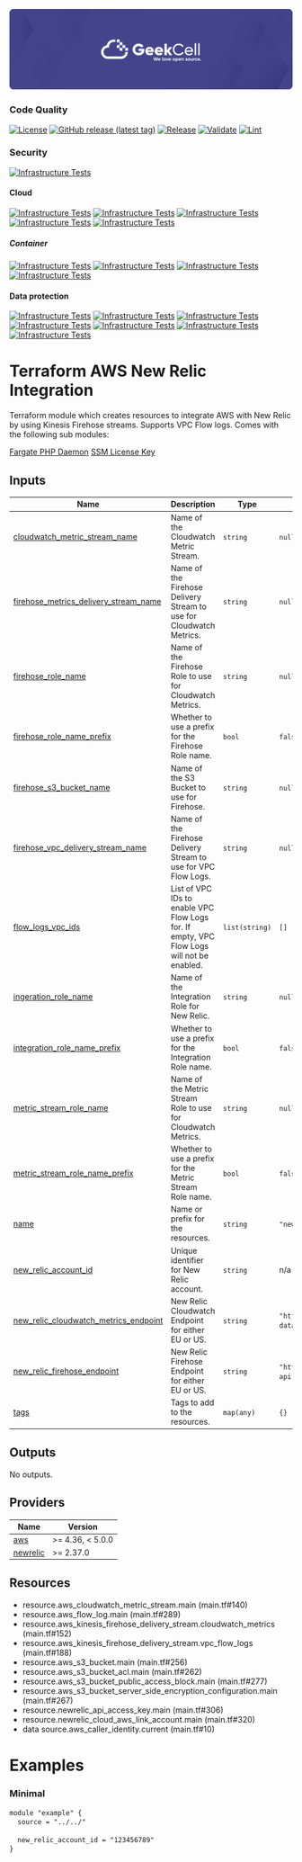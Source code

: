 <!-- BEGIN_TF_DOCS -->
[![Geek Cell GmbH](https://raw.githubusercontent.com/geekcell/.github/main/geekcell-github-banner.png)](https://www.geekcell.io/)

### Code Quality
[![License](https://img.shields.io/github/license/geekcell/terraform-aws-new-relic-integration)](https://github.com/geekcell/terraform-aws-new-relic-integration/blob/master/LICENSE)
[![GitHub release (latest tag)](https://img.shields.io/github/v/release/geekcell/terraform-aws-new-relic-integration?logo=github&sort=semver)](https://github.com/geekcell/terraform-aws-new-relic-integration/releases)
[![Release](https://github.com/geekcell/terraform-aws-new-relic-integration/actions/workflows/release.yaml/badge.svg)](https://github.com/geekcell/terraform-aws-new-relic-integration/actions/workflows/release.yaml)
[![Validate](https://github.com/geekcell/terraform-aws-new-relic-integration/actions/workflows/validate.yaml/badge.svg)](https://github.com/geekcell/terraform-aws-new-relic-integration/actions/workflows/validate.yaml)
[![Lint](https://github.com/geekcell/terraform-aws-new-relic-integration/actions/workflows/linter.yaml/badge.svg)](https://github.com/geekcell/terraform-aws-new-relic-integration/actions/workflows/linter.yaml)

### Security
[![Infrastructure Tests](https://www.bridgecrew.cloud/badges/github/geekcell/terraform-aws-new-relic-integration/general)](https://www.bridgecrew.cloud/link/badge?vcs=github&fullRepo=geekcell%2Fterraform-aws-new-relic-integration&benchmark=INFRASTRUCTURE+SECURITY)

#### Cloud
[![Infrastructure Tests](https://www.bridgecrew.cloud/badges/github/geekcell/terraform-aws-new-relic-integration/cis_aws)](https://www.bridgecrew.cloud/link/badge?vcs=github&fullRepo=geekcell%2Fterraform-aws-new-relic-integration&benchmark=CIS+AWS+V1.2)
[![Infrastructure Tests](https://www.bridgecrew.cloud/badges/github/geekcell/terraform-aws-new-relic-integration/cis_aws_13)](https://www.bridgecrew.cloud/link/badge?vcs=github&fullRepo=geekcell%2Fterraform-aws-new-relic-integration&benchmark=CIS+AWS+V1.3)
[![Infrastructure Tests](https://www.bridgecrew.cloud/badges/github/geekcell/terraform-aws-new-relic-integration/cis_azure)](https://www.bridgecrew.cloud/link/badge?vcs=github&fullRepo=geekcell%2Fterraform-aws-new-relic-integration&benchmark=CIS+AZURE+V1.1)
[![Infrastructure Tests](https://www.bridgecrew.cloud/badges/github/geekcell/terraform-aws-new-relic-integration/cis_azure_13)](https://www.bridgecrew.cloud/link/badge?vcs=github&fullRepo=geekcell%2Fterraform-aws-new-relic-integration&benchmark=CIS+AZURE+V1.3)
[![Infrastructure Tests](https://www.bridgecrew.cloud/badges/github/geekcell/terraform-aws-new-relic-integration/cis_gcp)](https://www.bridgecrew.cloud/link/badge?vcs=github&fullRepo=geekcell%2Fterraform-aws-new-relic-integration&benchmark=CIS+GCP+V1.1)

##### Container
[![Infrastructure Tests](https://www.bridgecrew.cloud/badges/github/geekcell/terraform-aws-new-relic-integration/cis_kubernetes_16)](https://www.bridgecrew.cloud/link/badge?vcs=github&fullRepo=geekcell%2Fterraform-aws-new-relic-integration&benchmark=CIS+KUBERNETES+V1.6)
[![Infrastructure Tests](https://www.bridgecrew.cloud/badges/github/geekcell/terraform-aws-new-relic-integration/cis_eks_11)](https://www.bridgecrew.cloud/link/badge?vcs=github&fullRepo=geekcell%2Fterraform-aws-new-relic-integration&benchmark=CIS+EKS+V1.1)
[![Infrastructure Tests](https://www.bridgecrew.cloud/badges/github/geekcell/terraform-aws-new-relic-integration/cis_gke_11)](https://www.bridgecrew.cloud/link/badge?vcs=github&fullRepo=geekcell%2Fterraform-aws-new-relic-integration&benchmark=CIS+GKE+V1.1)
[![Infrastructure Tests](https://www.bridgecrew.cloud/badges/github/geekcell/terraform-aws-new-relic-integration/cis_kubernetes)](https://www.bridgecrew.cloud/link/badge?vcs=github&fullRepo=geekcell%2Fterraform-aws-new-relic-integration&benchmark=CIS+KUBERNETES+V1.5)

#### Data protection
[![Infrastructure Tests](https://www.bridgecrew.cloud/badges/github/geekcell/terraform-aws-new-relic-integration/soc2)](https://www.bridgecrew.cloud/link/badge?vcs=github&fullRepo=geekcell%2Fterraform-aws-new-relic-integration&benchmark=SOC2)
[![Infrastructure Tests](https://www.bridgecrew.cloud/badges/github/geekcell/terraform-aws-new-relic-integration/pci)](https://www.bridgecrew.cloud/link/badge?vcs=github&fullRepo=geekcell%2Fterraform-aws-new-relic-integration&benchmark=PCI-DSS+V3.2)
[![Infrastructure Tests](https://www.bridgecrew.cloud/badges/github/geekcell/terraform-aws-new-relic-integration/pci_dss_v321)](https://www.bridgecrew.cloud/link/badge?vcs=github&fullRepo=geekcell%2Fterraform-aws-new-relic-integration&benchmark=PCI-DSS+V3.2.1)
[![Infrastructure Tests](https://www.bridgecrew.cloud/badges/github/geekcell/terraform-aws-new-relic-integration/iso)](https://www.bridgecrew.cloud/link/badge?vcs=github&fullRepo=geekcell%2Fterraform-aws-new-relic-integration&benchmark=ISO27001)
[![Infrastructure Tests](https://www.bridgecrew.cloud/badges/github/geekcell/terraform-aws-new-relic-integration/nist)](https://www.bridgecrew.cloud/link/badge?vcs=github&fullRepo=geekcell%2Fterraform-aws-new-relic-integration&benchmark=NIST-800-53)
[![Infrastructure Tests](https://www.bridgecrew.cloud/badges/github/geekcell/terraform-aws-new-relic-integration/hipaa)](https://www.bridgecrew.cloud/link/badge?vcs=github&fullRepo=geekcell%2Fterraform-aws-new-relic-integration&benchmark=HIPAA)
[![Infrastructure Tests](https://www.bridgecrew.cloud/badges/github/geekcell/terraform-aws-new-relic-integration/fedramp_moderate)](https://www.bridgecrew.cloud/link/badge?vcs=github&fullRepo=geekcell%2Fterraform-aws-new-relic-integration&benchmark=FEDRAMP+%28MODERATE%29)

# Terraform AWS New Relic Integration

Terraform module which creates resources to integrate AWS with New Relic by using Kinesis Firehose streams. Supports
VPC Flow logs. Comes with the following sub modules:

[Fargate PHP Daemon](./modules/fargate\_php\_daemon/README.md)
[SSM License Key](./modules/ssm\_license\_key/README.md)

## Inputs

| Name | Description | Type | Default | Required |
|------|-------------|------|---------|:--------:|
| <a name="input_cloudwatch_metric_stream_name"></a> [cloudwatch\_metric\_stream\_name](#input\_cloudwatch\_metric\_stream\_name) | Name of the Cloudwatch Metric Stream. | `string` | `null` | no |
| <a name="input_firehose_metrics_delivery_stream_name"></a> [firehose\_metrics\_delivery\_stream\_name](#input\_firehose\_metrics\_delivery\_stream\_name) | Name of the Firehose Delivery Stream to use for Cloudwatch Metrics. | `string` | `null` | no |
| <a name="input_firehose_role_name"></a> [firehose\_role\_name](#input\_firehose\_role\_name) | Name of the Firehose Role to use for Cloudwatch Metrics. | `string` | `null` | no |
| <a name="input_firehose_role_name_prefix"></a> [firehose\_role\_name\_prefix](#input\_firehose\_role\_name\_prefix) | Whether to use a prefix for the Firehose Role name. | `bool` | `false` | no |
| <a name="input_firehose_s3_bucket_name"></a> [firehose\_s3\_bucket\_name](#input\_firehose\_s3\_bucket\_name) | Name of the S3 Bucket to use for Firehose. | `string` | `null` | no |
| <a name="input_firehose_vpc_delivery_stream_name"></a> [firehose\_vpc\_delivery\_stream\_name](#input\_firehose\_vpc\_delivery\_stream\_name) | Name of the Firehose Delivery Stream to use for VPC Flow Logs. | `string` | `null` | no |
| <a name="input_flow_logs_vpc_ids"></a> [flow\_logs\_vpc\_ids](#input\_flow\_logs\_vpc\_ids) | List of VPC IDs to enable VPC Flow Logs for. If empty, VPC Flow Logs will not be enabled. | `list(string)` | `[]` | no |
| <a name="input_ingeration_role_name"></a> [ingeration\_role\_name](#input\_ingeration\_role\_name) | Name of the Integration Role for New Relic. | `string` | `null` | no |
| <a name="input_integration_role_name_prefix"></a> [integration\_role\_name\_prefix](#input\_integration\_role\_name\_prefix) | Whether to use a prefix for the Integration Role name. | `bool` | `false` | no |
| <a name="input_metric_stream_role_name"></a> [metric\_stream\_role\_name](#input\_metric\_stream\_role\_name) | Name of the Metric Stream Role to use for Cloudwatch Metrics. | `string` | `null` | no |
| <a name="input_metric_stream_role_name_prefix"></a> [metric\_stream\_role\_name\_prefix](#input\_metric\_stream\_role\_name\_prefix) | Whether to use a prefix for the Metric Stream Role name. | `bool` | `false` | no |
| <a name="input_name"></a> [name](#input\_name) | Name or prefix for the resources. | `string` | `"new-relic"` | no |
| <a name="input_new_relic_account_id"></a> [new\_relic\_account\_id](#input\_new\_relic\_account\_id) | Unique identifier for New Relic account. | `string` | n/a | yes |
| <a name="input_new_relic_cloudwatch_metrics_endpoint"></a> [new\_relic\_cloudwatch\_metrics\_endpoint](#input\_new\_relic\_cloudwatch\_metrics\_endpoint) | New Relic Cloudwatch Endpoint for either EU or US. | `string` | `"https://aws-api.eu01.nr-data.net/cloudwatch-metrics/v1"` | no |
| <a name="input_new_relic_firehose_endpoint"></a> [new\_relic\_firehose\_endpoint](#input\_new\_relic\_firehose\_endpoint) | New Relic Firehose Endpoint for either EU or US. | `string` | `"https://aws-api.eu.newrelic.com/firehose/v1"` | no |
| <a name="input_tags"></a> [tags](#input\_tags) | Tags to add to the resources. | `map(any)` | `{}` | no |

## Outputs

No outputs.

## Providers

| Name | Version |
|------|---------|
| <a name="provider_aws"></a> [aws](#provider\_aws) | >= 4.36, < 5.0.0 |
| <a name="provider_newrelic"></a> [newrelic](#provider\_newrelic) | >= 2.37.0 |

## Resources

- resource.aws_cloudwatch_metric_stream.main (main.tf#140)
- resource.aws_flow_log.main (main.tf#289)
- resource.aws_kinesis_firehose_delivery_stream.cloudwatch_metrics (main.tf#152)
- resource.aws_kinesis_firehose_delivery_stream.vpc_flow_logs (main.tf#188)
- resource.aws_s3_bucket.main (main.tf#256)
- resource.aws_s3_bucket_acl.main (main.tf#262)
- resource.aws_s3_bucket_public_access_block.main (main.tf#277)
- resource.aws_s3_bucket_server_side_encryption_configuration.main (main.tf#267)
- resource.newrelic_api_access_key.main (main.tf#306)
- resource.newrelic_cloud_aws_link_account.main (main.tf#320)
- data source.aws_caller_identity.current (main.tf#10)

# Examples
### Minimal
```hcl
module "example" {
  source = "../../"

  new_relic_account_id = "123456789"
}
```
<!-- END_TF_DOCS -->
